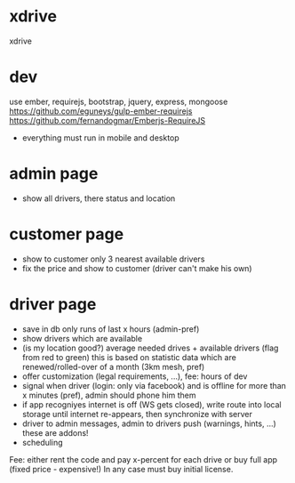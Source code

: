 # xdrive
xdrive

# dev
use ember, requirejs, bootstrap, jquery, express, mongoose
https://github.com/eguneys/gulp-ember-requirejs
https://github.com/fernandogmar/Emberjs-RequireJS

- everything must run in mobile and desktop

# admin page
- show all drivers, there status and location

# customer page
- show to customer only 3 nearest available drivers
- fix the price and show to customer (driver can't make his own)

# driver page
- save in db only runs of last x hours (admin-pref)
- show drivers which are available
- (is my location good?) average needed drives + available drivers
  (flag from red to green)
 this is based on statistic data which are renewed/rolled-over of a month
  (3km mesh, pref)
- offer customization (legal requirements, ...), fee: hours of dev
- signal when driver (login: only via facebook) and is offline for more
  than x minutes (pref), admin should phone him them
- if app recogniyes internet is off (WS gets closed), write route into local
  storage until internet re-appears, then synchronize with server
- driver to admin messages, admin to drivers push (warnings, hints, ...)
  these are addons!
- scheduling

Fee: either rent the code and pay x-percent for each drive or
buy full app (fixed price - expensive!)
In any case must buy initial license.
